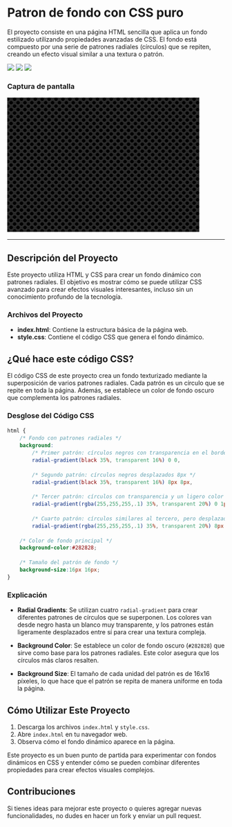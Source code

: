 # Patron de fondo con CSS puro

El proyecto consiste en una página HTML sencilla que aplica un fondo estilizado utilizando propiedades avanzadas de CSS. El fondo está compuesto por una serie de patrones radiales (círculos) que se repiten, creando un efecto visual similar a una textura o patrón.

<span><img src="https://img.shields.io/badge/HTML5-E34F26?style=for-the-badge&logo=html5&logoColor=white"/></span>
<span><img src="https://img.shields.io/badge/CSS3-1572B6?style=for-the-badge&logo=css3&logoColor=white"/></span>
<span><img src="https://img.shields.io/badge/VSCode-0078D4?style=for-the-badge&logo=visual%20studio%20code&logoColor=white"/></span>

### Captura de pantalla
<img src="https://github.com/VintaBytes/Patron-de-fondo-con-CSS-puro/blob/main/captura.png?raw=true">

---

## Descripción del Proyecto

Este proyecto utiliza HTML y CSS para crear un fondo dinámico con patrones radiales. El objetivo es mostrar cómo se puede utilizar CSS avanzado para crear efectos visuales interesantes, incluso sin un conocimiento profundo de la tecnología.

### Archivos del Proyecto

- **index.html**: Contiene la estructura básica de la página web.
- **style.css**: Contiene el código CSS que genera el fondo dinámico.

## ¿Qué hace este código CSS?

El código CSS de este proyecto crea un fondo texturizado mediante la superposición de varios patrones radiales. Cada patrón es un círculo que se repite en toda la página. Además, se establece un color de fondo oscuro que complementa los patrones radiales.

### Desglose del Código CSS

```css
html {
    /* Fondo con patrones radiales */
    background:
        /* Primer patrón: círculos negros con transparencia en el borde */
        radial-gradient(black 35%, transparent 16%) 0 0,

        /* Segundo patrón: círculos negros desplazados 8px */
        radial-gradient(black 35%, transparent 16%) 8px 8px,

        /* Tercer patrón: círculos con transparencia y un ligero color blanco */
        radial-gradient(rgba(255,255,255,.1) 35%, transparent 20%) 0 1px,
        
        /* Cuarto patrón: círculos similares al tercero, pero desplazados 8px en ambas direcciones */
        radial-gradient(rgba(255,255,255,.1) 35%, transparent 20%) 8px 9px;

    /* Color de fondo principal */
    background-color:#282828;

    /* Tamaño del patrón de fondo */
    background-size:16px 16px;
}
```

### Explicación

- **Radial Gradients**: Se utilizan cuatro `radial-gradient` para crear diferentes patrones de círculos que se superponen. Los colores van desde negro hasta un blanco muy transparente, y los patrones están ligeramente desplazados entre sí para crear una textura compleja.

- **Background Color**: Se establece un color de fondo oscuro (`#282828`) que sirve como base para los patrones radiales. Este color asegura que los círculos más claros resalten.

- **Background Size**: El tamaño de cada unidad del patrón es de 16x16 píxeles, lo que hace que el patrón se repita de manera uniforme en toda la página.

## Cómo Utilizar Este Proyecto

1. Descarga los archivos `index.html` y `style.css`.
2. Abre `index.html` en tu navegador web.
3. Observa cómo el fondo dinámico aparece en la página.

Este proyecto es un buen punto de partida para experimentar con fondos dinámicos en CSS y entender cómo se pueden combinar diferentes propiedades para crear efectos visuales complejos.

## Contribuciones

Si tienes ideas para mejorar este proyecto o quieres agregar nuevas funcionalidades, no dudes en hacer un fork y enviar un pull request.


